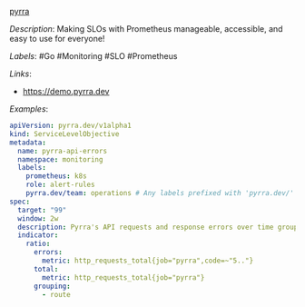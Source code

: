 [pyrra](https://github.com/pyrra-dev/pyrra)

*Description*: Making SLOs with Prometheus manageable, accessible, and easy to use for everyone!

*Labels*: #Go #Monitoring #SLO #Prometheus

*Links*:
  - https://demo.pyrra.dev

*Examples*:

```yaml
apiVersion: pyrra.dev/v1alpha1
kind: ServiceLevelObjective
metadata:
  name: pyrra-api-errors
  namespace: monitoring
  labels:
    prometheus: k8s
    role: alert-rules
    pyrra.dev/team: operations # Any labels prefixed with 'pyrra.dev/' will be propagated as Prometheus labels, while stripping the prefix.
spec:
  target: "99"
  window: 2w
  description: Pyrra's API requests and response errors over time grouped by route.
  indicator:
    ratio:
      errors:
        metric: http_requests_total{job="pyrra",code=~"5.."}
      total:
        metric: http_requests_total{job="pyrra"}
      grouping:
        - route 
```
